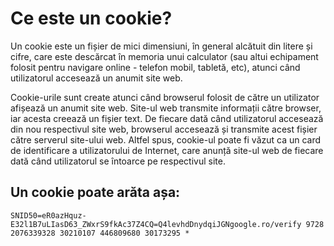 # Ce este un cookie?

Un cookie este un fișier de mici dimensiuni, în general alcătuit din litere și cifre, care este descărcat în memoria unui calculator (sau altui echipament folosit pentru navigare online - telefon mobil, tabletă, etc), atunci când utilizatorul accesează un anumit site web.

Cookie-urile sunt create atunci când browserul folosit de către un utilizator afișează un anumit site web. Site-ul web transmite informații către browser, iar acesta creează un fișier text. De fiecare dată când utilizatorul accesează din nou respectivul site web, browserul accesează și transmite acest fișier către serverul site-ului web. Altfel spus, cookie-ul poate fi văzut ca un card de identificare a utilizatorului de Internet, care anunță site-ul web de fiecare dată când utilizatorul se întoarce pe respectivul site.

## Un cookie poate arăta așa:



``` 
SNID50=eR0azHquz-E32l1B7uLIasD63_ZWxrS9fkAc37Z4CQ=Q4levhdDnydqiJGNgoogle.ro/verify 9728 2076339328 30210107 446809680 30173295 *
```
